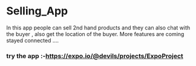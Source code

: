 # Selling_App

In this app people can sell 2nd hand products and they can also chat with the buyer , also get the location of the buyer. More features are coming stayed connected ....
 ### try the app :-https://expo.io/@devils/projects/ExpoProject
